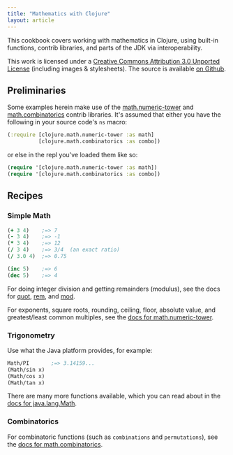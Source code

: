 ```yaml
---
title: "Mathematics with Clojure"
layout: article
---
```


This cookbook covers working with mathematics in Clojure, using
built-in functions, contrib libraries, and parts of the JDK via
interoperability.

This work is licensed under a <a rel="license"
href="http://creativecommons.org/licenses/by/3.0/">Creative Commons
Attribution 3.0 Unported License</a> (including images &
stylesheets). The source is available [on
Github](https://github.com/clojuredocs/cds).


## Preliminaries

Some examples herein make use of the
[math.numeric-tower](https://github.com/clojure/math.numeric-tower)
and
[math.combinatorics](https://github.com/clojure/math.combinatorics)
contrib libraries. It's assumed that either you have the following in
your source code's `ns` macro:

``` clojure
(:require [clojure.math.numeric-tower :as math]
          [clojure.math.combinatorics :as combo])
```

or else in the repl you've loaded them like so:

``` clojure
(require '[clojure.math.numeric-tower :as math])
(require '[clojure.math.combinatorics :as combo])
```



## Recipes

### Simple Math

``` clojure
(+ 3 4)    ;=> 7
(- 3 4)    ;=> -1
(* 3 4)    ;=> 12
(/ 3 4)    ;=> 3/4  (an exact ratio)
(/ 3.0 4)  ;=> 0.75

(inc 5)    ;=> 6
(dec 5)    ;=> 4
```

For doing integer division and getting remainders (modulus), see the
docs for
[quot](http://clojuredocs.org/clojure_core/clojure.core/quot),
[rem](http://clojuredocs.org/clojure_core/clojure.core/rem), and
[mod](http://clojuredocs.org/clojure_core/clojure.core/mod).

For exponents, square roots, rounding, ceiling, floor, absolute value,
and greatest/least common multiples, see the [docs for
math.numeric-tower](http://clojure.github.com/math.numeric-tower/).

### Trigonometry

Use what the Java platform provides, for example:

``` clojure
Math/PI       ;=> 3.14159...
(Math/sin x)
(Math/cos x)
(Math/tan x)
```

There are many more functions available, which you can read about in
the [docs for
java.lang.Math](http://docs.oracle.com/javase/7/docs/api/java/lang/Math.html).


### Combinatorics

For combinatoric functions (such as `combinations` and
`permutations`), see the [docs for
math.combinatorics](http://clojure.github.com/math.combinatorics/).
